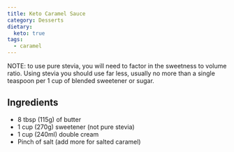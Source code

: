 ```yaml
---
title: Keto Caramel Sauce
category: Desserts
dietary:
  keto: true
tags:
  - caramel
---
```


NOTE: to use pure stevia, you will need to factor in the sweetness to volume
ratio. Using stevia you should use far less, usually no more than a single
teaspoon per 1 cup of blended sweetener or sugar.

## Ingredients

- 8 tbsp (115g) of butter
- 1 cup (270g) sweetener (not pure stevia)
- 1 cup (240ml) double cream
- Pinch of salt (add more for salted caramel)
